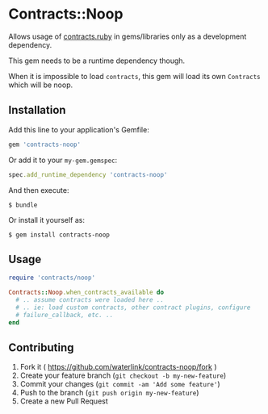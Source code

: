 # Contracts::Noop

Allows usage of [contracts.ruby](https://github.com/egonSchiele/contracts.ruby) in gems/libraries only as a development dependency.

This gem needs to be a runtime dependency though.

When it is impossible to load `contracts`, this gem will load its own `Contracts` which will be noop.

## Installation

Add this line to your application's Gemfile:

```ruby
gem 'contracts-noop'
```

Or add it to your `my-gem.gemspec`:

```ruby
spec.add_runtime_dependency 'contracts-noop'
```

And then execute:

    $ bundle

Or install it yourself as:

    $ gem install contracts-noop

## Usage

```ruby
require 'contracts/noop'

Contracts::Noop.when_contracts_available do
  # .. assume contracts were loaded here ..
  # .. ie: load custom contracts, other contract plugins, configure
  # failure_callback, etc. ..
end
```

## Contributing

1. Fork it ( https://github.com/waterlink/contracts-noop/fork )
2. Create your feature branch (`git checkout -b my-new-feature`)
3. Commit your changes (`git commit -am 'Add some feature'`)
4. Push to the branch (`git push origin my-new-feature`)
5. Create a new Pull Request
